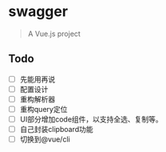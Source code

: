 # swagger

> A Vue.js project

## Todo
 - [ ] 先能用再说
 - [ ] 配置设计
 - [ ] 重构解析器
 - [ ] 重构query定位
 - [ ] UI部分增加code组件，以支持全选、复制等。
 - [ ] 自己封装clipboard功能
 - [ ] 切换到@vue/cli
